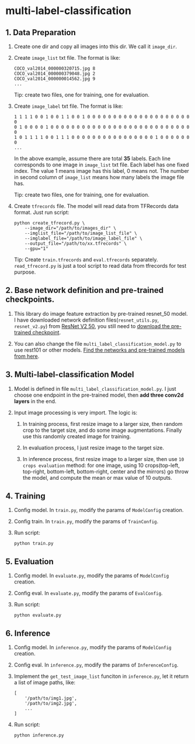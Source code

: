 # multi-label-classification

## 1. Data Preparation

1. Create one dir and copy all images into this dir. We call it `image_dir`.

1. Create `image_list` txt file. The format is like:

    ```
    COCO_val2014_000000320715.jpg 8
    COCO_val2014_000000379048.jpg 2
    COCO_val2014_000000014562.jpg 9
    ...
    ```

    Tip: create two files, one for training, one for evaluation.

1. Create `image_label` txt file. The format is like:

    ```
    1 1 1 1 0 0 1 0 0 1 1 0 0 1 0 0 0 0 0 0 0 0 0 0 0 0 0 0 0 0 0 0 0 0 0
    0 1 0 0 0 0 1 0 0 0 0 0 0 0 0 0 0 0 0 0 0 0 0 0 0 0 0 0 0 0 0 0 0 0 0
    1 0 1 1 1 1 0 0 1 1 1 0 0 0 0 0 0 0 0 0 0 0 0 0 0 0 0 1 0 0 0 0 0 0 0
    ...
    ```

    In the above example, assume there are total **35** labels. Each line corresponds to one image in `image_list` txt file. Each label has one fixed index. The value 1 means image has this label, 0 means not. The number in second column of `image_list` means how many labels the image file has.

    Tip: create two files, one for training, one for evaluation.

1. Create `tfrecords` file. The model will read data from TFRecords data format. Just run script:

    ```
    python create_tfrecord.py \
        --image_dir="/path/to/images_dir" \
        --imglist_file="/path/to/image_list_file" \
        --imglabel_file="/path/to/image_label_file" \
        --output_file="/path/to/xx.tfrecords" \
        --gpu="1"
    ```

    Tip: Create `train.tfrecords` and `eval.tfrecords` separately. `read_tfrecord.py` is just a tool script to read data from tfrecords for test purpose.

## 2. Base network definition and pre-trained checkpoints.
1. This library do image feature extraction by pre-trained resnet_50 model. I have downloaded network definition files(`resnet_utils.py`, `resnet_v2.py`) from [ResNet V2 50](https://github.com/tensorflow/models/blob/master/research/slim/nets/resnet_v2.py), you still need to [download the pre-trained checkpoint](http://download.tensorflow.org/models/resnet_v2_50_2017_04_14.tar.gz).

1. You can also change the file `multi_label_classification_model.py` to use rest101 or other models. [Find the networks and pre-trained models from here](https://github.com/tensorflow/models/tree/master/research/slim).

## 3. Multi-label-classification Model

1. Model is defined in file `multi_label_classification_model.py`. I just choose one endpoint in the pre-trained model, then **add three conv2d layers** in the end.

1. Input image processing is very import. The logic is:
    1. In training process, first resize image to a larger size, then random crop to the target size, and do some image augmentations. Finally use this randomly created image for training.

    1. In evaluation process, I just resize image to the target size.

    1. In inference process, first resize image to a larger size, then use `10 crops evaluation` method: for one image, using 10 crops(top-left, top-right, bottom-left, bottom-right, center and the mirrors) go throw the model, and compute the mean or max value of 10 outputs.


## 4. Training

1. Config model. In `train.py`, modify the params of `ModelConfig` creation.

1. Config train. In `train.py`, modify the params of `TrainConfig`.

1. Run script:

    ```
    python train.py
    ```

## 5. Evaluation

1. Config model. In `evaluate.py`, modify the params of `ModelConfig` creation.

1. Config eval. In `evaluate.py`, modify the params of `EvalConfig`.

1. Run script:
    ```
    python evaluate.py
    ```

## 6. Inference

1. Config model. In `inference.py`, modify the params of `ModelConfig` creation.

1. Config eval. In `inference.py`, modify the params of `InferenceConfig`.

1. Implement the `get_test_image_list` funciton in `inference.py`, let it return a list of image paths, like:

    ```
    [
        '/path/to/img1.jpg',
        '/path/to/img2.jpg',
        ...
    ]
    ```

1. Run script:
    ```
    python inference.py
    ```

